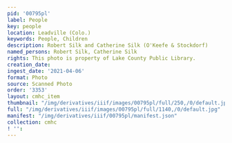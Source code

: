 ```yaml
---
pid: '00795pl'
label: People
key: people
location: Leadville (Colo.)
keywords: People, Children
description: Robert Silk and Catherine Silk (O'Keefe & Stockdorf)
named_persons: Robert Silk, Catherine Silk
rights: This photo is property of Lake County Public Library.
creation_date: 
ingest_date: '2021-04-06'
format: Photo
source: Scanned Photo
order: '3353'
layout: cmhc_item
thumbnail: "/img/derivatives/iiif/images/00795pl/full/250,/0/default.jpg"
full: "/img/derivatives/iiif/images/00795pl/full/1140,/0/default.jpg"
manifest: "/img/derivatives/iiif/00795pl/manifest.json"
collection: cmhc
! '': 
---
```


